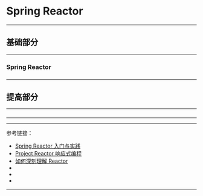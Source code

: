 # Spring Reactor

---

## 基础部分

---

### Spring Reactor

###

###

---

## 提高部分

---

###

---



---

参考链接：

- [Spring Reactor 入门与实践](https://www.jianshu.com/p/7ee89f70dfe5)
- [Project Reactor 响应式编程](https://www.cnblogs.com/LexMoon/p/reactor.html)
- [如何深刻理解 Reactor](https://www.zhihu.com/question/26943938)
- []()
- []()
- []()

---



